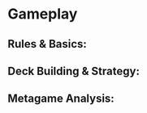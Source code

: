 # Gameplay

## **Rules & Basics:**  

## **Deck Building & Strategy:**  

## **Metagame Analysis:**  
